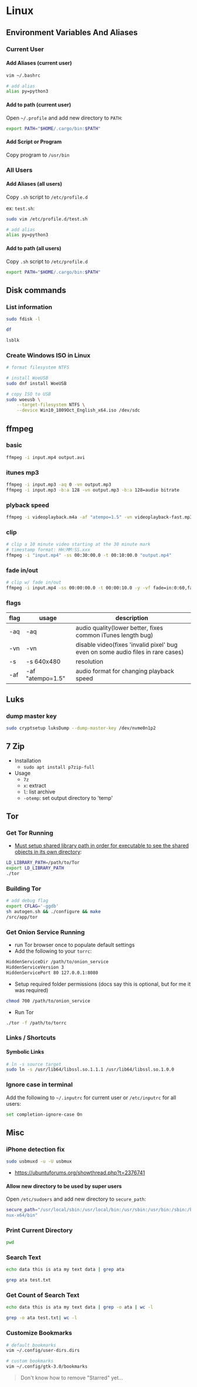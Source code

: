 # Linux

## Environment Variables And Aliases

### Current User

#### Add Aliases (current user)

```bash
vim ~/.bashrc

# add alias
alias py=python3
```

#### Add to path (current user)

Open `~/.profile` and add new directory to ```PATH```:

```bash
export PATH="$HOME/.cargo/bin:$PATH"
```

#### Add Script or Program

Copy program to ```/usr/bin```

### All Users

#### Add Aliases (all users)

Copy ```.sh``` script to ```/etc/profile.d```

ex: ```test.sh```:

```bash
sudo vim /etc/profile.d/test.sh

# add alias
alias py=python3
```

#### Add to path (all users)

Copy ```.sh``` script to ```/etc/profile.d```

```bash
export PATH="$HOME/.cargo/bin:$PATH"
```

## Disk commands

### List information

```bash
sudo fdisk -l

df

lsblk
```

### Create Windows ISO in Linux

```bash
# format filesystem NTFS

# install WoeUSB
sudo dnf install WoeUSB

# copy ISO to USB
sudo woeusb \
    --target-filesystem NTFS \
    --device Win10_1809Oct_English_x64.iso /dev/sdc
```

## ffmpeg

### basic

```bash
ffmpeg -i input.mp4 output.avi
```

### itunes mp3

```bash
ffmpeg -i input.mp3 -aq 0 -vn output.mp3
ffmpeg -i input.mp3 -b:a 128 -vn output.mp3 -b:a 128=audio bitrate
```

### plyback speed

```bash
ffmpeg -i videoplayback.m4a -af "atempo=1.5" -vn videoplayback-fast.mp3
```

### clip

```bash
# clip a 10 minute video starting at the 30 minute mark
# timestamp format: HH:MM:SS.xxx
ffmpeg -i "input.mp4" -ss 00:30:00.0 -t 00:10:00.0 "output.mp4"
```

### fade in/out

```bash
# clip w/ fade in/out
ffmpeg -i input.mp4 -ss 00:00:00.0 -t 00:00:10.0 -y -vf fade=in:0:60,fade=out:240:30 -af afade=in:st=0:d=1,afade=out:st=5:d=5 slide_fade_in.mp4
```

### flags

| flag          | usage             | description
| ------------- |------------------ |-------------
| -aq           | -aq               | audio quality(lower better, fixes common iTunes length bug)
| -vn           | -vn               | disable video(fixes 'invalid pixel' bug even on some audio files in rare cases)
| -s            | -s 640x480        | resolution
| -af           | -af "atempo=1.5"  | audio format for changing playback speed

## Luks

### dump master key

```bash
sudo cryptsetup luksDump --dump-master-key /dev/nvme0n1p2
```

## 7 Zip

* Installation
  * ```sudo apt install p7zip-full```
* Usage
  * ```7z```
  * ```x```: extract
  * ```l```: list archive
  * ```-otemp```: set output directory to 'temp'

## Tor

### Get Tor Running

* [Must setup shared library path in order for executable to see the shared objects in its own directory](https://stackoverflow.com/a/21173918/5344498):

```bash
LD_LIBRARY_PATH=/path/to/Tor
export LD_LIBRARY_PATH
./tor
```

### Building Tor

```sh
# add debug flag
export CFLAG='-ggdb'
sh autogen.sh && ./configure && make
/src/app/tor
```

### Get Onion Service Running

* run Tor browser once to populate default settings
* Add the following to your ```torrc```:

```bash
HiddenServiceDir /path/to/onion_service
HiddenServiceVersion 3
HiddenServicePort 80 127.0.0.1:8080
```

* Setup required folder permissions (docs say this is optional, but for me it was required)

```bash
chmod 700 /path/to/onion_service
```

* Run Tor

```bash
./tor -f /path/to/torrc
```

### Links / Shortcuts

#### Symbolic Links

```bash
# ln -s source target
sudo ln -s /usr/lib64/libssl.so.1.1.1 /usr/lib64/libssl.so.1.0.0
```

### Ignore case in terminal

Add the following to ```~/.inputrc``` for current user or ```/etc/inputrc``` for all users:

```bash
set completion-ignore-case On
```

## Misc

### iPhone detection fix

 ```bash
 sudo usbmuxd -u -U usbmux
```

* <https://ubuntuforums.org/showthread.php?t=2376741>

#### Allow new directory to be used by super users

Open `/etc/sudoers` and add new directory to ```secure_path```:

```bash
secure_path="/usr/local/sbin:/usr/local/bin:/usr/sbin:/usr/bin:/sbin:/bin:/snap/bin:/opt/node-v10.13.0-li
nux-x64/bin"
```

### Print Current Directory

```bash
pwd
```

### Search Text

```bash
echo data this is ata my text data | grep ata
```

```bash
grep ata test.txt
```

### Get Count of Search Text

```bash
echo data this is ata my text data | grep -o ata | wc -l
```

```bash
grep -o ata test.txt| wc -l
```

### Customize Bookmarks

```bash
# default bookmarks
vim ~/.config/user-dirs.dirs
```

```bash
# custom bookmarks
vim ~/.config/gtk-3.0/bookmarks
```

> Don't know how to remove "Starred" yet...
